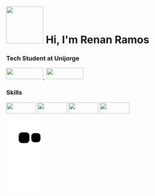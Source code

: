 



<h1 align="left"><img 
    height="100px" 
    width="100px"  
    src="https://media1.giphy.com/media/SHjOSDkKZ18qOHA5B5/200.webp?cid=ecf05e47t83toi7jsyvpshqq38i01b5chcka91ou2239mgw7&ep=v1_stickers_search&rid=200.webp&ct=s"> Hi, I'm Renan Ramos</h1>



<h3 align="left">Tech Student at Unijorge</h3>

<div align="left"> 
  <a href="https://www.linkedin.com/in/renan-ramos-1a5b221b9/" target="_blank">
    <img 
         height="30px" 
         width="100px" 
         src="https://img.shields.io/badge/LinkedIn-0077B5?style=for-the-badge&logo=linkedin&logoColor=white" 
         target="_blank">
  </a> 
  ‎‎‎
  <a href = "mailto:riionansr@gmail.com" target="_blank">
    <img 
         height="30px"
         width="100px" 
         src="https://img.shields.io/badge/Gmail-D14836?style=for-the-badge&logo=gmail&logoColor=white" 
         target="_blank">
  </a>
  
  <h3>Skills</h3>
    <img 
         height="30px"
         width="80px" 
         src="https://img.shields.io/badge/HTML5-E34F26?style=for-the-badge&logo=html5&logoColor=white" 
         target="_blank">
  <img 
         height="30px"
         width="80px" 
         src="https://img.shields.io/badge/CSS3-1572B6?style=for-the-badge&logo=css3&logoColor=white" 
         target="_blank"> 
  <img 
         height="30px"
         width="80px" 
         src="https://img.shields.io/badge/PHP-777BB4?style=for-the-badge&logo=php&logoColor=white" 
         target="_blank">  
  <img 
         height="30px"
         width="80px" 
         src="https://img.shields.io/badge/JavaScript-F7DF1E?style=for-the-badge&logo=javascript&logoColor=black" 
         target="_blank">

  
  
  
![Snake animation](https://github.com/rafaballerini/rafaballerini/blob/output/github-contribution-grid-snake.svg)
 
</div>
  
